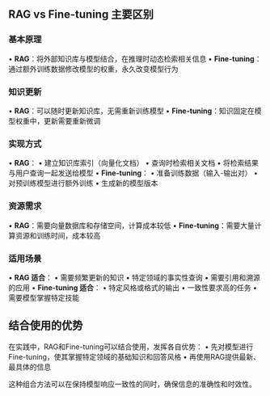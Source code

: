 ## RAG vs Fine-tuning 主要区别

### 基本原理
• **RAG**：将外部知识库与模型结合，在推理时动态检索相关信息
• **Fine-tuning**：通过额外训练数据修改模型的权重，永久改变模型行为

### 知识更新
• **RAG**：可以随时更新知识库，无需重新训练模型
• **Fine-tuning**：知识固定在模型权重中，更新需要重新微调

### 实现方式
• **RAG**：
  • 建立知识库索引（向量化文档）
  • 查询时检索相关文档
  • 将检索结果与用户查询一起发送给模型
• **Fine-tuning**：
  • 准备训练数据（输入-输出对）
  • 对预训练模型进行额外训练
  • 生成新的模型版本

### 资源需求
• **RAG**：需要向量数据库和存储空间，计算成本较低
• **Fine-tuning**：需要大量计算资源和训练时间，成本较高

### 适用场景
• **RAG 适合**：
  • 需要频繁更新的知识
  • 特定领域的事实性查询
  • 需要引用和溯源的应用
• **Fine-tuning 适合**：
  • 特定风格或格式的输出
  • 一致性要求高的任务
  • 需要模型掌握特定技能

## 结合使用的优势

在实践中，RAG和Fine-tuning可以结合使用，发挥各自优势：
• 先对模型进行Fine-tuning，使其掌握特定领域的基础知识和回答风格
• 再使用RAG提供最新、最具体的信息

这种组合方法可以在保持模型响应一致性的同时，确保信息的准确性和时效性。